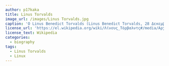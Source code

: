 ```yaml
---
author: p17kaka
title: Linus Torvalds
image_url: /images/Linus Torvalds.jpg
caption: 'Ο Linus Benedict Torvalds (Linus Benedict Torvalds, 28 Δεκεμβρίου 1969) είναι Φινλανδός (με Αμερικανική υπηκοότητα) επιστήμονας ηλεκτρονικών υπολογιστών και προγραμματιστής.'
license_url: 'https://el.wikipedia.org/wiki/Λίνους_Τόρβαλντς#/media/Αρχείο:LinuxCon_Europe_Linus_Torvalds_03_(cropped).jpg'
license_text: Wikipedia
categories:
  - biography
tags:
  - Linus Torvalds
  - Linux
---
```

